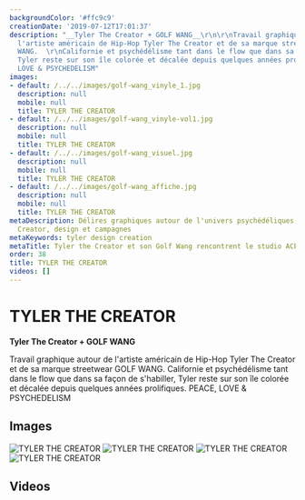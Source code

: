 ```yaml
---
backgroundColor: '#ffc9c9'
creationDate: '2019-07-12T17:01:37'
description: "__Tyler The Creator + GOLF WANG__\r\n\r\nTravail graphique autour de
  l'artiste américain de Hip-Hop Tyler The Creator et de sa marque streetwear GOLF
  WANG.  \r\nCalifornie et psychédélisme tant dans le flow que dans sa façon de s'habiller,
  Tyler reste sur son île colorée et décalée depuis quelques années prolifiques.   \r\nPEACE,
  LOVE & PSYCHEDELISM"
images:
- default: /../../images/golf-wang_vinyle_1.jpg
  description: null
  mobile: null
  title: TYLER THE CREATOR
- default: /../../images/golf-wang_vinyle-vol1.jpg
  description: null
  mobile: null
  title: TYLER THE CREATOR
- default: /../../images/golf-wang_visuel.jpg
  description: null
  mobile: null
  title: TYLER THE CREATOR
- default: /../../images/golf-wang_affiche.jpg
  description: null
  mobile: null
  title: TYLER THE CREATOR
metaDescription: Délires graphiques autour de l'univers psychédéliques de Tyler the
  Creator, design et campagnes
metaKeywords: tyler design creation
metaTitle: Tyler the Creator et son Golf Wang rencontrent le studio ACETONE
order: 38
title: TYLER THE CREATOR
videos: []
---
```


# TYLER THE CREATOR

__Tyler The Creator + GOLF WANG__

Travail graphique autour de l'artiste américain de Hip-Hop Tyler The Creator et de sa marque streetwear GOLF WANG.
Californie et psychédélisme tant dans le flow que dans sa façon de s'habiller, Tyler reste sur son île colorée et décalée depuis quelques années prolifiques.
PEACE, LOVE & PSYCHEDELISM

## Images

![TYLER THE CREATOR](/../../images/golf-wang_vinyle_1.jpg)
![TYLER THE CREATOR](/../../images/golf-wang_vinyle-vol1.jpg)
![TYLER THE CREATOR](/../../images/golf-wang_visuel.jpg)
![TYLER THE CREATOR](/../../images/golf-wang_affiche.jpg)

## Videos
